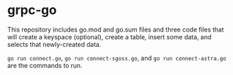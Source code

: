 # grpc-go

This repository includes go.mod and go.sum files and 
three code files that will create a keyspace (optional), create a table,
insert some data, and selects that newly-created data.

`go run connect.go`, `go run connect-sgoss.go`, and `go run connect-astra.go`
are the commands to run.
